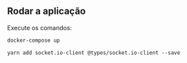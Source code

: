 ## Rodar a aplicação

Execute os comandos:

```bash
docker-compose up
```

```
yarn add socket.io-client @types/socket.io-client --save


```

